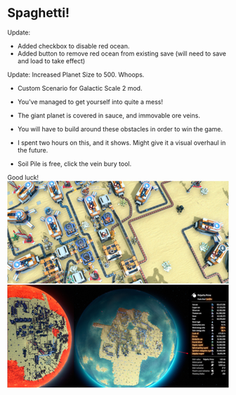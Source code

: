 # Spaghetti!
Update: 
 - Added checkbox to disable red ocean. 
 - Added button to remove red ocean from existing save (will need to save and load to take effect)
 
Update: Increased Planet Size to 500. Whoops.

 - Custom Scenario for Galactic Scale 2 mod.

 - You've managed to get yourself into quite a mess!

 - The giant planet is covered in sauce, and immovable ore veins.

 - You will have to build around these obstacles in order to win the game.

 - I spent two hours on this, and it shows. Might give it a visual overhaul in the future.

 - Soil Pile is free, click the vein bury tool.

 Good luck!
![CloseUp](https://github.com/innominata/Spaghetti-Generator/blob/main/spaghetti.jpg?raw=true "close")
![MapView](https://github.com/innominata/Spaghetti-Generator/blob/main/spaghetti2.jpg?raw=true "far")